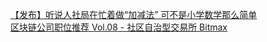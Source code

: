   
[【发布】听说人社局在忙着做“加减法” 可不是小学数学那么简单](http://www.dianyue.me/archives/230/deaezozp6apqiogu/)  
[区块链公司职位推荐 Vol.08 - 社区自治型交易所 Bitmax](http://www.dianyue.me/archives/589/18v2o0qvve4ser0y/)